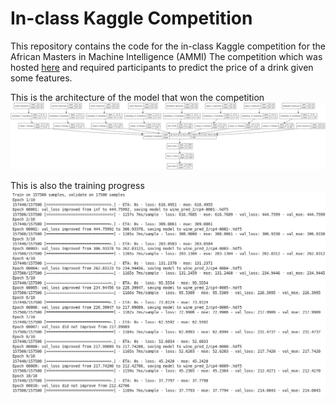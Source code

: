 # In-class Kaggle Competition
This repository contains the code for the in-class Kaggle competition for the African Masters in Machine Intelligence (AMMI)
The competition which was hosted [here](https://www.kaggle.com/c/ammi-bootcamp-kaggle-competition) and required participants to predict the price of a drink given some features.

This is the architecture of the model that won the competition ![Model Architecture](https://github.com/Alikerin/AMMI-Kaggle-Competition/blob/master/winner_model.png)

This is also the training progress ![Model Training](https://github.com/Alikerin/AMMI-Kaggle-Competition/blob/master/wine_pred_8_1.png)
